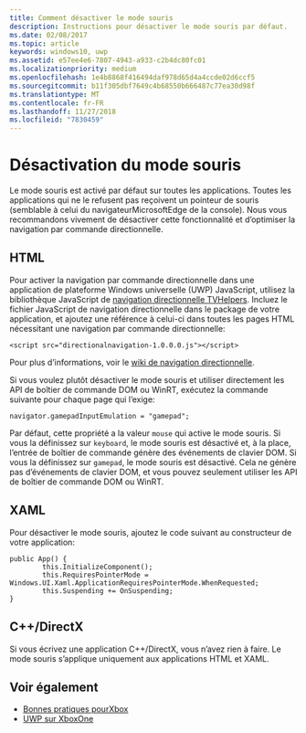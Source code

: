 ```yaml
---
title: Comment désactiver le mode souris
description: Instructions pour désactiver le mode souris par défaut.
ms.date: 02/08/2017
ms.topic: article
keywords: windows10, uwp
ms.assetid: e57ee4e6-7807-4943-a933-c2b4dc80fc01
ms.localizationpriority: medium
ms.openlocfilehash: 1e4b8868f416494daf978d65d4a4ccde02d6ccf5
ms.sourcegitcommit: b11f305dbf7649c4b68550b666487c77ea30d98f
ms.translationtype: MT
ms.contentlocale: fr-FR
ms.lasthandoff: 11/27/2018
ms.locfileid: "7830459"
---
```

# <a name="how-to-disable-mouse-mode"></a>Désactivation du mode souris
Le mode souris est activé par défaut sur toutes les applications. Toutes les applications qui ne le refusent pas reçoivent un pointeur de souris (semblable à celui du navigateurMicrosoftEdge de la console). Nous vous recommandons vivement de désactiver cette fonctionnalité et d’optimiser la navigation par commande directionnelle.   
   
## <a name="html"></a>HTML   
Pour activer la navigation par commande directionnelle dans une application de plateforme Windows universelle (UWP) JavaScript, utilisez la bibliothèque JavaScript de [navigation directionnelle TVHelpers](https://github.com/Microsoft/TVHelpers/wiki/Using-DirectionalNavigation). Incluez le fichier JavaScript de navigation directionnelle dans le package de votre application, et ajoutez une référence à celui-ci dans toutes les pages HTML nécessitant une navigation par commande directionnelle:

```code
<script src="directionalnavigation-1.0.0.0.js"></script>
```
Pour plus d’informations, voir le [wiki de navigation directionnelle](https://github.com/Microsoft/TVHelpers/wiki/Using-DirectionalNavigation).

Si vous voulez plutôt désactiver le mode souris et utiliser directement les API de boîtier de commande DOM ou WinRT, exécutez la commande suivante pour chaque page qui l’exige: 
   
```code
navigator.gamepadInputEmulation = "gamepad";
```   

   Par défaut, cette propriété a la valeur `mouse` qui active le mode souris. Si vous la définissez sur `keyboard`, le mode souris est désactivé et, à la place, l’entrée de boîtier de commande génère des événements de clavier DOM. Si vous la définissez sur `gamepad`, le mode souris est désactivé. Cela ne génère pas d’événements de clavier DOM, et vous pouvez seulement utiliser les API de boîtier de commande DOM ou WinRT.

## <a name="xaml"></a>XAML    
Pour désactiver le mode souris, ajoutez le code suivant au constructeur de votre application:   
   
```code
public App() {
        this.InitializeComponent();
        this.RequiresPointerMode = Windows.UI.Xaml.ApplicationRequiresPointerMode.WhenRequested;
        this.Suspending += OnSuspending;
}
```

## <a name="cdirectx"></a>C++/DirectX   
Si vous écrivez une application C++/DirectX, vous n’avez rien à faire. Le mode souris s’applique uniquement aux applications HTML et XAML.

## <a name="see-also"></a>Voir également
- [Bonnes pratiques pourXbox](tailoring-for-xbox.md)
- [UWP sur XboxOne](index.md)

